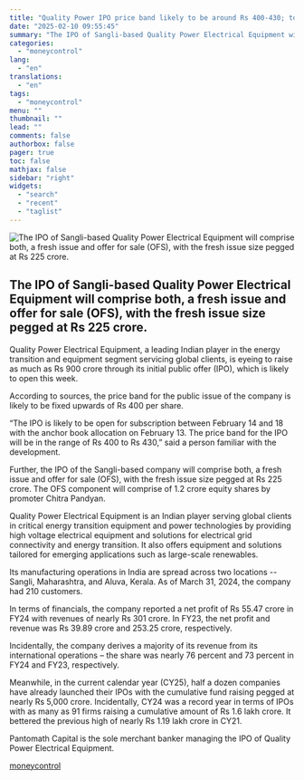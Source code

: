```yaml
---
title: "Quality Power IPO price band likely to be around Rs 400-430; to raise Rs 900 crore"
date: "2025-02-10 09:55:45"
summary: "The IPO of Sangli-based Quality Power Electrical Equipment will comprise both, a fresh issue and offer for sale (OFS), with the fresh issue size pegged at Rs 225 crore. Quality Power Electrical Equipment, a leading Indian player in the energy transition and equipment segment servicing global clients, is eyeing to..."
categories:
  - "moneycontrol"
lang:
  - "en"
translations:
  - "en"
tags:
  - "moneycontrol"
menu: ""
thumbnail: ""
lead: ""
comments: false
authorbox: false
pager: true
toc: false
mathjax: false
sidebar: "right"
widgets:
  - "search"
  - "recent"
  - "taglist"
---
```


![The IPO of Sangli-based Quality Power Electrical Equipment will comprise both, a fresh issue and offer for sale (OFS), with the fresh issue size pegged at Rs 225 crore.](//stat1.moneycontrol.com/mcnews//images/grey_bg.gif "The IPO of Sangli-based Quality Power Electrical Equipment will comprise both, a fresh issue and offer for sale (OFS), with the fresh issue size pegged at Rs 225 crore.")

The IPO of Sangli-based Quality Power Electrical Equipment will comprise both, a fresh issue and offer for sale (OFS), with the fresh issue size pegged at Rs 225 crore.
------------------------------------------------------------------------------------------------------------------------------------------------------------------------

 

Quality Power Electrical Equipment, a leading Indian player in the energy transition and equipment segment servicing global clients, is eyeing to raise as much as Rs 900 crore through its initial public offer (IPO), which is likely to open this week.

According to sources, the price band for the public issue of the company is likely to be fixed upwards of Rs 400 per share.

“The IPO is likely to be open for subscription between February 14 and 18 with the anchor book allocation on February 13. The price band for the IPO will be in the range of Rs 400 to Rs 430,” said a person familiar with the development.

Further, the IPO of the Sangli-based company will comprise both, a fresh issue and offer for sale (OFS), with the fresh issue size pegged at Rs 225 crore. The OFS component will comprise of 1.2 crore equity shares by promoter Chitra Pandyan.

Quality Power Electrical Equipment is an Indian player serving global clients in critical energy transition equipment and power technologies by providing high voltage electrical equipment and solutions for electrical grid connectivity and energy transition. It also offers equipment and solutions tailored for emerging applications such as large-scale renewables.

Its manufacturing operations in India are spread across two locations -- Sangli, Maharashtra, and Aluva, Kerala. As of March 31, 2024, the company had 210 customers.

In terms of financials, the company reported a net profit of Rs 55.47 crore in FY24 with revenues of nearly Rs 301 crore. In FY23, the net profit and revenue was Rs 39.89 crore and 253.25 crore, respectively.

Incidentally, the company derives a majority of its revenue from its international operations – the share was nearly 76 percent and 73 percent in FY24 and FY23, respectively.

Meanwhile, in the current calendar year (CY25), half a dozen companies have already launched their IPOs with the cumulative fund raising pegged at nearly Rs 5,000 crore. Incidentally, CY24 was a record year in terms of IPOs with as many as 91 firms raising a cumulative amount of Rs 1.6 lakh crore. It bettered the previous high of nearly Rs 1.19 lakh crore in CY21.

Pantomath Capital is the sole merchant banker managing the IPO of Quality Power Electrical Equipment.

[moneycontrol](https://www.moneycontrol.com/news/business/markets/quality-power-ipo-price-band-likely-to-be-around-rs-400-430-to-raise-rs-900-crore-12935156.html)
